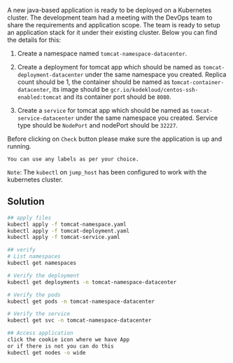 A new java-based application is ready to be deployed on a Kubernetes cluster. The development team had a meeting with the DevOps team to share the requirements and application scope. The team is ready to setup an application stack for it under their existing cluster. Below you can find the details for this:


1. Create a namespace named `tomcat-namespace-datacenter`.

2. Create a deployment for tomcat app which should be named as `tomcat-deployment-datacenter` under the same namespace you created. Replica count should be 1, the container should be named as t`omcat-container-datacenter`, its image should be `gcr.io/kodekloud/centos-ssh-enabled:tomcat` and its container port should be `8080`.

3. Create a `service` for tomcat app which should be named as `tomcat-service-datacenter` under the same namespace you created. Service type should be `NodePort` and nodePort should be `32227`.


Before clicking on `Check` button please make sure the application is up and running.


`You can use any labels as per your choice.`


`Note`: The `kubectl` on `jump_host` has been configured to work with the kubernetes cluster.

## Solution
```bash
## apply files
kubectl apply -f tomcat-namespace.yaml
kubectl apply -f tomcat-deployment.yaml
kubectl apply -f tomcat-service.yaml

## verify
# List namespaces
kubectl get namespaces

# Verify the deployment
kubectl get deployments -n tomcat-namespace-datacenter

# Verify the pods
kubectl get pods -n tomcat-namespace-datacenter

# Verify the service
kubectl get svc -n tomcat-namespace-datacenter

## Access application
click the cookie icon where we have App
or if there is not you can do this 
kubectl get nodes -o wide

```